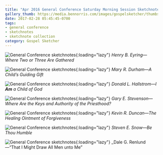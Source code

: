 ```yaml
---
title: "Apr 2016 General Conference Saturday Morning Session Sketchnotes"
gallery_thumb: https://media.bennorris.com/images/gospelsketcher/thumbs/apr-16-1-eyring.jpg
date: 2017-02-28 05:45:45-0700
tags:
- general conference
- sketchnotes
- sketchnote collection
category: Gospel Sketcher
---
```


![General Conference sketchnotes](https://media.bennorris.com/images/gospelsketcher/general-conference/apr-2016/apr-16-1-eyring.jpg){:loading="lazy"}
_Henry B. Eyring—Where Two or Three Are Gathered_

![General Conference sketchnotes](https://media.bennorris.com/images/gospelsketcher/general-conference/apr-2016/apr-16-1-durham.jpg){:loading="lazy"}
_Mary R. Durham—A Child’s Guiding Gift_

![General Conference sketchnotes](https://media.bennorris.com/images/gospelsketcher/general-conference/apr-2016/apr-16-1-hallstrom.jpg){:loading="lazy"}
_Donald L. Hallstrom—I **Am** a Child of God_

![General Conference sketchnotes](https://media.bennorris.com/images/gospelsketcher/general-conference/apr-2016/apr-16-1-stevenson.jpg){:loading="lazy"}
_Gary E. Stevenson—Where Are the Keys and Authority of the Priesthood?_

![General Conference sketchnotes](https://media.bennorris.com/images/gospelsketcher/general-conference/apr-2016/apr-16-1-duncan.jpg){:loading="lazy"}
_Kevin R. Duncan—The Healing Ointment of Forgiveness_

![General Conference sketchnotes](https://media.bennorris.com/images/gospelsketcher/general-conference/apr-2016/apr-16-1-snow.jpg){:loading="lazy"}
_Steven E. Snow—Be Thou Humble_

![General Conference sketchnotes](https://media.bennorris.com/images/gospelsketcher/general-conference/apr-2016/apr-16-1-renlund.jpg){:loading="lazy"}
_Dale G. Renlund—“That I Might Draw All Men unto Me”
